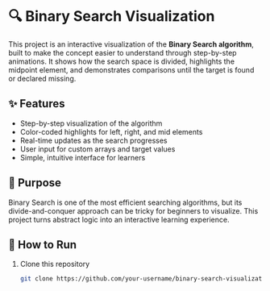 # 🔍 Binary Search Visualization  

This project is an interactive visualization of the **Binary Search algorithm**, built to make the concept easier to understand through step-by-step animations. It shows how the search space is divided, highlights the midpoint element, and demonstrates comparisons until the target is found or declared missing.  

## ✨ Features  
- Step-by-step visualization of the algorithm  
- Color-coded highlights for left, right, and mid elements  
- Real-time updates as the search progresses  
- User input for custom arrays and target values  
- Simple, intuitive interface for learners  

## 🎯 Purpose  
Binary Search is one of the most efficient searching algorithms, but its divide-and-conquer approach can be tricky for beginners to visualize. This project turns abstract logic into an interactive learning experience.  

## 🚀 How to Run  
1. Clone this repository  
   ```bash
   git clone https://github.com/your-username/binary-search-visualization.git
